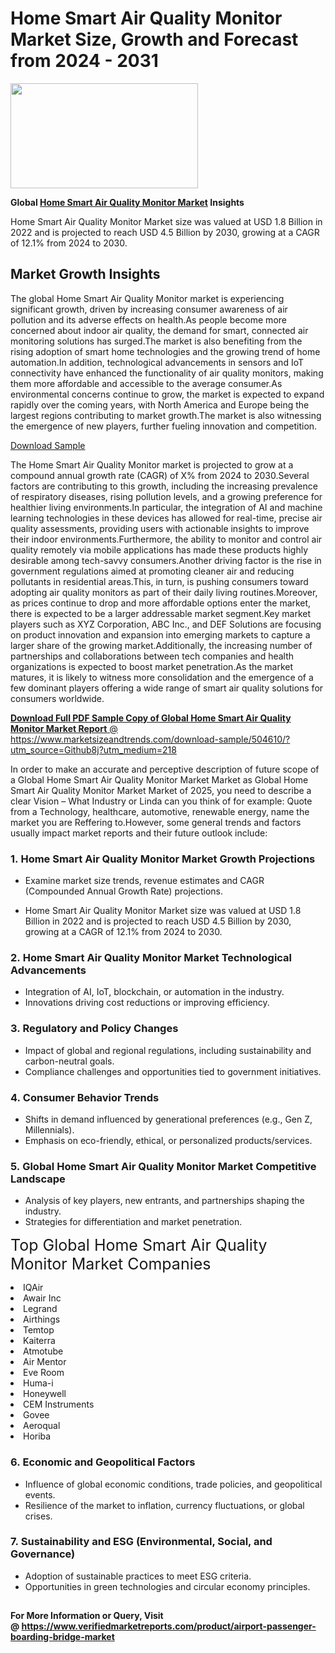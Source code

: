 <H1>Home Smart Air Quality Monitor Market Size, Growth and Forecast from 2024 - 2031</H1><img class="aligncenter size-medium wp-image-584254" src="https://thirdeyenews.in/wp-content/uploads/2024/09/Global-Market-Research-300x168.jpeg" alt="" width="300" height="168" /><p><strong>Global&nbsp;<a href="https://www.marketsizeandtrends.com/download-sample/504610/?utm_source=Github8j?utm_medium=218">Home Smart Air Quality Monitor Market</a> Insights</strong></p><p>Home Smart Air Quality Monitor Market size was valued at USD 1.8 Billion in 2022 and is projected to reach USD 4.5 Billion by 2030, growing at a CAGR of 12.1% from 2024 to 2030.</p><p><h2>Market Growth Insights</h2> <p>The global Home Smart Air Quality Monitor market is experiencing significant growth, driven by increasing consumer awareness of air pollution and its adverse effects on health.As people become more concerned about indoor air quality, the demand for smart, connected air monitoring solutions has surged.The market is also benefiting from the rising adoption of smart home technologies and the growing trend of home automation.In addition, technological advancements in sensors and IoT connectivity have enhanced the functionality of air quality monitors, making them more affordable and accessible to the average consumer.As environmental concerns continue to grow, the market is expected to expand rapidly over the coming years, with North America and Europe being the largest regions contributing to market growth.The market is also witnessing the emergence of new players, further fueling innovation and competition.</p> <p><a href="javascript:void(0);">Download Sample</a></p> <p>The Home Smart Air Quality Monitor market is projected to grow at a compound annual growth rate (CAGR) of X% from 2024 to 2030.Several factors are contributing to this growth, including the increasing prevalence of respiratory diseases, rising pollution levels, and a growing preference for healthier living environments.In particular, the integration of AI and machine learning technologies in these devices has allowed for real-time, precise air quality assessments, providing users with actionable insights to improve their indoor environments.Furthermore, the ability to monitor and control air quality remotely via mobile applications has made these products highly desirable among tech-savvy consumers.Another driving factor is the rise in government regulations aimed at promoting cleaner air and reducing pollutants in residential areas.This, in turn, is pushing consumers toward adopting air quality monitors as part of their daily living routines.Moreover, as prices continue to drop and more affordable options enter the market, there is expected to be a larger addressable market segment.Key market players such as XYZ Corporation, ABC Inc., and DEF Solutions are focusing on product innovation and expansion into emerging markets to capture a larger share of the growing market.Additionally, the increasing number of partnerships and collaborations between tech companies and health organizations is expected to boost market penetration.As the market matures, it is likely to witness more consolidation and the emergence of a few dominant players offering a wide range of smart air quality solutions for consumers worldwide.</p> <p><a href="javascript:void(0);"></p><p><span class=""><strong>Download Full PDF Sample Copy of Global Home Smart Air Quality Monitor Market Report</strong> @ <a href="https://www.marketsizeandtrends.com/download-sample/504610/?utm_source=Github8j?utm_medium=218" target="_blank">https://www.marketsizeandtrends.com/download-sample/504610/?utm_source=Github8j?utm_medium=218</a></span></p><p>In order to make an accurate and perceptive description of future scope of a Global&nbsp;Home Smart Air Quality Monitor Market Market as Global&nbsp;Home Smart Air Quality Monitor Market Market of 2025, you need to describe a clear Vision &ndash; What Industry or Linda can you think of for example: Quote from a Technology, healthcare, automotive, renewable energy, name the market you are Reffering to.However, some general trends and factors usually impact market reports and their future outlook include:</p><h3>1.&nbsp;<strong>Home Smart Air Quality Monitor Market Growth Projections</strong></h3><ul><li>Examine market size trends, revenue estimates and CAGR (Compounded Annual Growth Rate) projections.</li><li><p>Home Smart Air Quality Monitor Market size was valued at USD 1.8 Billion in 2022 and is projected to reach USD 4.5 Billion by 2030, growing at a CAGR of 12.1% from 2024 to 2030.</p></li></ul><h3>2.&nbsp;<strong>Home Smart Air Quality Monitor Market Technological Advancements</strong></h3><ul><li>Integration of AI, IoT, blockchain, or automation in the industry.</li><li>Innovations driving cost reductions or improving efficiency.</li></ul><h3>3.&nbsp;<strong>Regulatory and Policy Changes</strong></h3><ul><li>Impact of global and regional regulations, including sustainability and carbon-neutral goals.</li><li>Compliance challenges and opportunities tied to government initiatives.</li></ul><h3>4.&nbsp;<strong>Consumer Behavior Trends</strong></h3><ul><li>Shifts in demand influenced by generational preferences (e.g., Gen Z, Millennials).</li><li>Emphasis on eco-friendly, ethical, or personalized products/services.</li></ul><h3>5.&nbsp;<strong>Global Home Smart Air Quality Monitor Market Competitive Landscape</strong></h3><ul><li>Analysis of key players, new entrants, and partnerships shaping the industry.</li><li>Strategies for differentiation and market penetration.</li></ul><p data-pm-slice="1 1 []"><span style="color: inherit; font-family: inherit; font-size: 25px;">Top Global Home Smart Air Quality Monitor Market Companies</span></p><div class="" data-test-id=""><p><li>IQAir</li><li> Awair Inc</li><li> Legrand</li><li> Airthings</li><li> Temtop</li><li> Kaiterra</li><li> Atmotube</li><li> Air Mentor</li><li> Eve Room</li><li> Huma-i</li><li> Honeywell</li><li> CEM Instruments</li><li> Govee</li><li> Aeroqual</li><li> Horiba</li></p></div><h3>6.&nbsp;<strong>Economic and Geopolitical Factors</strong></h3><ul><li>Influence of global economic conditions, trade policies, and geopolitical events.</li><li>Resilience of the market to inflation, currency fluctuations, or global crises.</li></ul><h3>7.&nbsp;<strong>Sustainability and ESG (Environmental, Social, and Governance)</strong></h3><ul><li>Adoption of sustainable practices to meet ESG criteria.</li><li>Opportunities in green technologies and circular economy principles.</li></ul><h2><strong style="font-size: 14px;">For More Information or Query, Visit @&nbsp;</strong><a style="background-color: #ffffff; font-size: 14px;" href="https://www.marketsizeandtrends.com/report/home-smart-air-quality-monitor-market/" target="_blank">https://www.verifiedmarketreports.com/product/airport-passenger-boarding-bridge-market</a></h2>